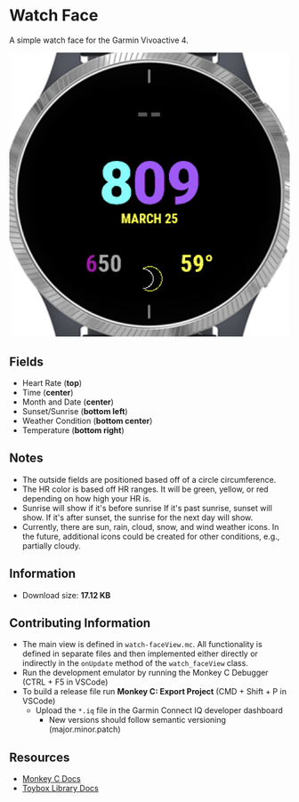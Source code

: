 # Watch Face

A simple watch face for the Garmin Vivoactive 4.

![Watch Face](watch-face.png)

## Fields

- Heart Rate (**top**)
- Time (**center**)
- Month and Date (**center**)
- Sunset/Sunrise (**bottom left**)
- Weather Condition (**bottom center**)
- Temperature (**bottom right**)

## Notes

- The outside fields are positioned based off of a circle circumference.
- The HR color is based off HR ranges. It will be green, yellow, or red depending on how high your HR is.
- Sunrise will show if it's before sunrise If it's past sunrise, sunset will show. If it's after sunset, the sunrise for the next day will show.
- Currently, there are sun, rain, cloud, snow, and wind weather icons. In the future, additional icons could be created for other conditions, e.g., partially cloudy.

## Information

- Download size: **17.12 KB**

## Contributing Information

- The main view is defined in `watch-faceView.mc`. All functionality is defined in separate files and then implemented either directly or indirectly in the `onUpdate` method of the `watch_faceView` class.
- Run the development emulator by running the Monkey C Debugger (CTRL + F5 in VSCode)
- To build a release file run **Monkey C: Export Project** (CMD + Shift + P in VSCode)
  - Upload the `*.iq` file in the Garmin Connect IQ developer dashboard
    - New versions should follow semantic versioning (major.minor.patch)

## Resources

- [Monkey C Docs](https://developer.garmin.com/connect-iq/monkey-c/)
- [Toybox Library Docs](https://developer.garmin.com/connect-iq/api-docs/index.html)
